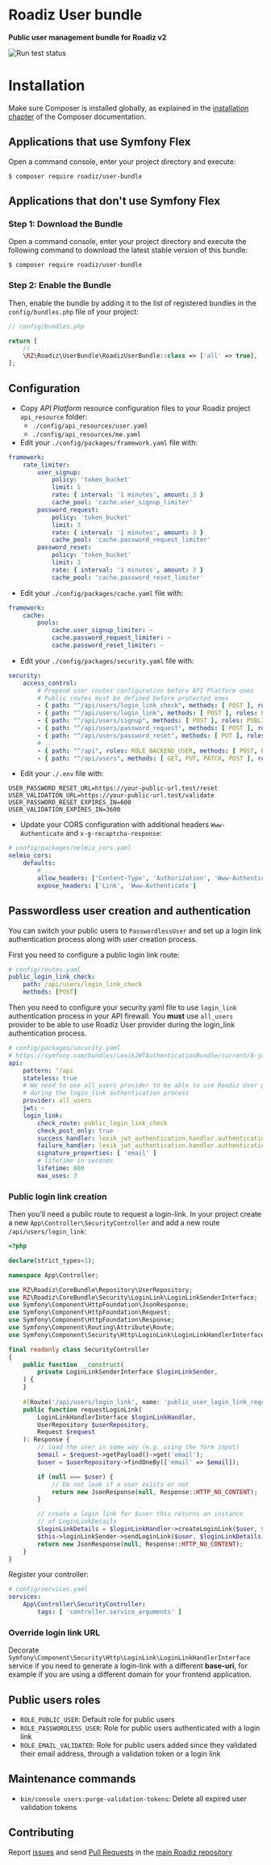 # Roadiz User bundle
**Public user management bundle for Roadiz v2**

![Run test status](https://github.com/roadiz/user-bundle/actions/workflows/run-test.yml/badge.svg?branch=develop)

Installation
============

Make sure Composer is installed globally, as explained in the
[installation chapter](https://getcomposer.org/doc/00-intro.md)
of the Composer documentation.

Applications that use Symfony Flex
----------------------------------

Open a command console, enter your project directory and execute:

```console
$ composer require roadiz/user-bundle
```

Applications that don't use Symfony Flex
----------------------------------------

### Step 1: Download the Bundle

Open a command console, enter your project directory and execute the
following command to download the latest stable version of this bundle:

```console
$ composer require roadiz/user-bundle
```

### Step 2: Enable the Bundle

Then, enable the bundle by adding it to the list of registered bundles
in the `config/bundles.php` file of your project:

```php
// config/bundles.php

return [
    // ...
    \RZ\Roadiz\UserBundle\RoadizUserBundle::class => ['all' => true],
];
```

## Configuration

- Copy *API Platform* resource configuration files to your Roadiz project `api_resource` folder: 
    - `./config/api_resources/user.yaml` 
    - `./config/api_resources/me.yaml` 
- Edit your `./config/packages/framework.yaml` file with:
```yaml
framework:
    rate_limiter:
        user_signup:
            policy: 'token_bucket'
            limit: 5
            rate: { interval: '1 minutes', amount: 3 }
            cache_pool: 'cache.user_signup_limiter'
        password_request:
            policy: 'token_bucket'
            limit: 3
            rate: { interval: '1 minutes', amount: 3 }
            cache_pool: 'cache.password_request_limiter'
        password_reset:
            policy: 'token_bucket'
            limit: 3
            rate: { interval: '1 minutes', amount: 3 }
            cache_pool: 'cache.password_reset_limiter'
```
- Edit your `./config/packages/cache.yaml` file with:
```yaml
framework:
    cache:
        pools:
            cache.user_signup_limiter: ~
            cache.password_request_limiter: ~
            cache.password_reset_limiter: ~
```
- Edit your `./config/packages/security.yaml` file with:
```yaml
security:
    access_control:
        # Prepend user routes configuration before API Platform ones
        # Public routes must be defined before protected ones
        - { path: "^/api/users/login_link_check", methods: [ POST ], roles: PUBLIC_ACCESS }
        - { path: "^/api/users/login_link", methods: [ POST ], roles: PUBLIC_ACCESS }
        - { path: "^/api/users/signup", methods: [ POST ], roles: PUBLIC_ACCESS }
        - { path: "^/api/users/password_request", methods: [ POST ], roles: PUBLIC_ACCESS }
        - { path: "^/api/users/password_reset", methods: [ PUT ], roles: PUBLIC_ACCESS }
        # ...
        - { path: "^/api", roles: ROLE_BACKEND_USER, methods: [ POST, PUT, PATCH, DELETE ] }
        - { path: "^/api/users", methods: [ GET, PUT, PATCH, POST ], roles: ROLE_USER }
```
- Edit your `./.env` file with:
```dotenv
USER_PASSWORD_RESET_URL=https://your-public-url.test/reset
USER_VALIDATION_URL=https://your-public-url.test/validate
USER_PASSWORD_RESET_EXPIRES_IN=600
USER_VALIDATION_EXPIRES_IN=3600
```
- Update your CORS configuration with additional headers `Www-Authenticate` and `x-g-recaptcha-response`:
```yaml
# config/packages/nelmio_cors.yaml
nelmio_cors:
    defaults:
        # ...
        allow_headers: ['Content-Type', 'Authorization', 'Www-Authenticate', 'x-g-recaptcha-response']
        expose_headers: ['Link', 'Www-Authenticate']
```

## Passwordless user creation and authentication

You can switch your public users to `PasswordlessUser` and set up a login link authentication process along with
user creation process.

First you need to configure a public login link route:

```yaml
# config/routes.yaml
public_login_link_check:
    path: /api/users/login_link_check
    methods: [POST]
```

Then you need to configure your security.yaml file to use `login_link` authentication process in your API firewall.
You **must** use `all_users` provider to be able to use Roadiz User provider during the login_link authentication process.

```yaml
# config/packages/security.yaml
# https://symfony.com/bundles/LexikJWTAuthenticationBundle/current/8-jwt-user-provider.html#symfony-5-3-and-higher
api:
    pattern: ^/api
    stateless: true
    # We need to use all_users provider to be able to use Roadiz User provider 
    # during the login_link authentication process
    provider: all_users
    jwt: ~
    login_link:
        check_route: public_login_link_check
        check_post_only: true
        success_handler: lexik_jwt_authentication.handler.authentication_success
        failure_handler: lexik_jwt_authentication.handler.authentication_failure
        signature_properties: [ 'email' ]
        # lifetime in seconds
        lifetime: 600
        max_uses: 3
```

### Public login link creation

Then you'll need a public route to request a login-link. In your project create a new `App\Controller\SecurityController`
and add a new route `/api/users/login_link`:

```php
<?php

declare(strict_types=1);

namespace App\Controller;

use RZ\Roadiz\CoreBundle\Repository\UserRepository;
use RZ\Roadiz\CoreBundle\Security\LoginLink\LoginLinkSenderInterface;
use Symfony\Component\HttpFoundation\JsonResponse;
use Symfony\Component\HttpFoundation\Request;
use Symfony\Component\HttpFoundation\Response;
use Symfony\Component\Routing\Attribute\Route;
use Symfony\Component\Security\Http\LoginLink\LoginLinkHandlerInterface;

final readonly class SecurityController
{
    public function __construct(
        private LoginLinkSenderInterface $loginLinkSender,
    ) {
    }
    
    #[Route('/api/users/login_link', name: 'public_user_login_link_request', methods: ['POST'])]
    public function requestLoginLink(
        LoginLinkHandlerInterface $loginLinkHandler,
        UserRepository $userRepository,
        Request $request
    ): Response {
        // load the user in some way (e.g. using the form input)
        $email = $request->getPayload()->get('email');
        $user = $userRepository->findOneBy(['email' => $email]);

        if (null === $user) {
            // Do not leak if a user exists or not
            return new JsonResponse(null, Response::HTTP_NO_CONTENT);
        }

        // create a login link for $user this returns an instance
        // of LoginLinkDetails
        $loginLinkDetails = $loginLinkHandler->createLoginLink($user, $request);
        $this->loginLinkSender->sendLoginLink($user, $loginLinkDetails);
        return new JsonResponse(null, Response::HTTP_NO_CONTENT);
    }
}
```

Register your controller:

```yaml
# config/services.yaml
services:
    App\Controller\SecurityController:
        tags: [ 'controller.service_arguments' ]
```

### Override login link URL

Decorate `Symfony\Component\Security\Http\LoginLink\LoginLinkHandlerInterface` service if you need to generate a login-link
with a different **base-uri**, for example if you are using a different domain for your frontend application.

## Public users roles

- `ROLE_PUBLIC_USER`: Default role for public users
- `ROLE_PASSWORDLESS_USER`: Role for public users authenticated with a login link
- `ROLE_EMAIL_VALIDATED`: Role for public users added since they validated their email address, through a validation token or a login link


## Maintenance commands

- `bin/console users:purge-validation-tokens`: Delete all expired user validation tokens

## Contributing

Report [issues](https://github.com/roadiz/core-bundle-dev-app/issues) and send [Pull Requests](https://github.com/roadiz/core-bundle-dev-app/pulls) in the [main Roadiz repository](https://github.com/roadiz/core-bundle-dev-app)
